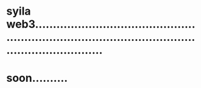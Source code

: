 # syila web3.............................................................................................................................
# soon..........
